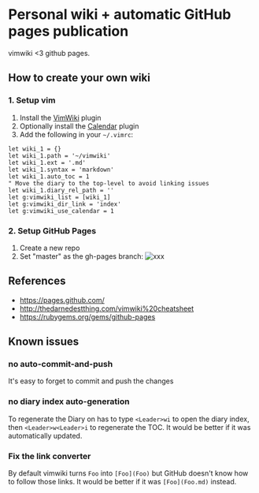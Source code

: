 # Personal wiki + automatic GitHub pages publication

vimwiki <3 github pages.

## How to create your own wiki

### 1. Setup vim

1. Install the [VimWiki](https://github.com/vimwiki/vimwiki) plugin
2. Optionally install the [Calendar](https://github.com/mattn/calendar-vim)
   plugin
3. Add the following in your `~/.vimrc`:

```vim
let wiki_1 = {}
let wiki_1.path = '~/vimwiki'
let wiki_1.ext = '.md'
let wiki_1.syntax = 'markdown'
let wiki_1.auto_toc = 1
" Move the diary to the top-level to avoid linking issues
let wiki_1.diary_rel_path = ''
let g:vimwiki_list = [wiki_1]
let g:vimwiki_dir_link = 'index'
let g:vimwiki_use_calendar = 1
```
### 2. Setup GitHub Pages

1. Create a new repo
2. Set "master" as the gh-pages branch: ![xxx](https://pages.github.com/images/source-setting@2x.png)


## References

* https://pages.github.com/
* http://thedarnedestthing.com/vimwiki%20cheatsheet
* https://rubygems.org/gems/github-pages

## Known issues

### no auto-commit-and-push

It's easy to forget to commit and push the changes

### no diary index auto-generation

To regenerate the Diary on has to type `<Leader>wi` to open the diary index,
then `<Leader>w<Leader>i` to regenerate the TOC. It would be better if it was
automatically updated.

### Fix the link converter

By default vimwiki turns `Foo` into `[Foo](Foo)` but GitHub doesn't know how
to follow those links. It would be better if it was `[Foo](Foo.md)` instead.
